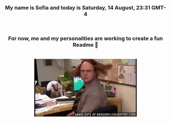 


<div align="center">
<h3 >My name is Sofia and today is Saturday, 14 August, 23:31 GMT-4</h3><br>
<h3 >For now, me and my personalities are working to create a fun Readme 👋
</h3><br>
<img src='img/dwight.gif' alt='working...'/>
</div>
